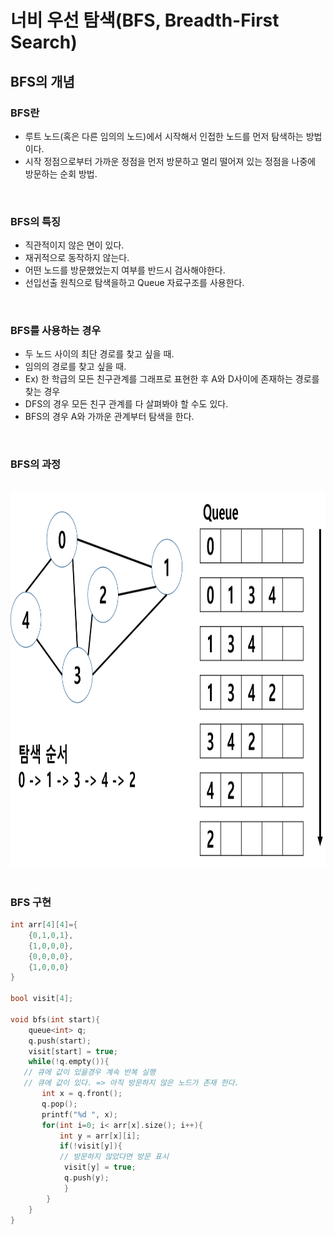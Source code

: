 # 너비 우선 탐색(BFS, Breadth-First Search)


## BFS의 개념
### BFS란
- 루트 노드(혹은 다른 임의의 노드)에서 시작해서 인접한 노드를 먼저 탐색하는 방법이다.
- 시작 정점으로부터 가까운 정점을 먼저 방문하고 멀리 떨어져 있는 정점을 나중에 방문하는 순회 방법.
<br/>

### BFS의 특징
- 직관적이지 않은 면이 있다.
- 재귀적으로 동작하지 않는다.
- 어떤 노드를 방문했었는지 여부를 반드시 검사해야한다.
- 선입선출 원칙으로 탐색을하고 Queue 자료구조를 사용한다.
<br/>


### BFS를 사용하는 경우
- 두 노드 사이의 최단 경로를 찾고 싶을 때.
- 임의의 경로를 찾고 싶을 때.
- Ex) 한 학급의 모든 친구관계를 그래프로 표현한 후 A와 D사이에 존재하는 경로를 찾는 경우
- DFS의 경우 모든 친구 관계를 다 살펴봐야 할 수도 있다.
- BFS의 경우 A와 가까운 관계부터 탐색을 한다.
<br/>

### BFS의 과정
<br/>
<img src=https://github.com/jongyeon95/algorithmStudy/blob/master/%EC%95%8C%EA%B3%A0%EB%A6%AC%EC%A6%98%20%EC%9D%B4%EB%A1%A0/images/DFS.png width="800px" height="600px"></img><br/><br/>

### BFS 구현
```c++
int arr[4][4]={
	{0,1,0,1},
	{1,0,0,0},
	{0,0,0,0},
	{1,0,0,0}
}

bool visit[4];

void bfs(int start){ 
  	queue<int> q; 
  	q.push(start); 
  	visit[start] = true; 
  	while(!q.empty()){
   // 큐에 값이 있을경우 계속 반복 실행 
   // 큐에 값이 있다. => 아직 방문하지 않은 노드가 존재 한다. 
	   int x = q.front(); 
	   q.pop(); 
	   printf("%d ", x); 
	   for(int i=0; i< arr[x].size(); i++){ 
		   int y = arr[x][i]; 
		   if(!visit[y]){ 
		   // 방문하지 않았다면 방문 표시
		   	visit[y] = true;
		   	q.push(y); 
	  		} 
		} 
	}
}

  ```
